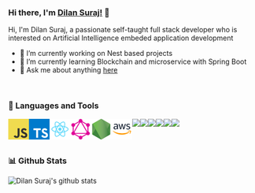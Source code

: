### Hi there, I'm [Dilan Suraj!](https://dilanSuraj.github.io) 👋

Hi, I'm Dilan Suraj, a passionate self-taught full stack developer who is interested on Artificial Intelligence embeded application development

- 🔭 I’m currently working on Nest based projects 
- 🌱 I’m currently learning Blockchain and microservice with Spring Boot
- 💬 Ask me about anything [here](https://github.com/dilanSuraj/dilanSuraj/issues)

<br>

### 🔨 Languages and Tools

<img align="left" height="42px" src="https://raw.githubusercontent.com/github/explore/80688e429a7d4ef2fca1e82350fe8e3517d3494d/topics/javascript/javascript.png">
<img align="left" height="42px" src="https://raw.githubusercontent.com/github/explore/80688e429a7d4ef2fca1e82350fe8e3517d3494d/topics/typescript/typescript.png">
<img align="left" height="42px" src="https://raw.githubusercontent.com/github/explore/80688e429a7d4ef2fca1e82350fe8e3517d3494d/topics/react/react.png">
<img align="left" height="42px" src="https://raw.githubusercontent.com/github/explore/5c058a388828bb5fde0bcafd4bc867b5bb3f26f3/topics/graphql/graphql.png"><img align="left" height="42px" src="https://raw.githubusercontent.com/github/explore/80688e429a7d4ef2fca1e82350fe8e3517d3494d/topics/nodejs/nodejs.png"><img align="left" height="42px" 
src="https://raw.githubusercontent.com/github/explore/80688e429a7d4ef2fca1e82350fe8e3517d3494d/topics/aws/aws.png">
<img align="left" height="42px" 
src="https://codeopinion.com/wp-content/uploads/2019/08/aws-cloudwatch-logo-png-transparent.png">
<img align="left" height="42px" 
src="https://w7.pngwing.com/pngs/488/724/png-transparent-amazon-com-aws-lambda-amazon-web-services-serverless-computing-function-as-a-service-half-life-angle-text-hand.png">
<img align="left" height="42px" 
src="https://seeklogo.com/images/N/nestjs-logo-09342F76C0-seeklogo.com.png">
<img align="left" height="42px" 
src="https://d1.awsstatic.com/asset-repository/products/amazon-rds/1024px-MySQL.ff87215b43fd7292af172e2a5d9b844217262571.png">
<img align="left" height="42px" 
src="https://e7.pngegg.com/pngimages/768/167/png-clipart-mongodb-nosql-document-oriented-database-nosql-icon-leaf-grass.png">
<img align="left" height="42px" 
src="https://upload.wikimedia.org/wikipedia/commons/thumb/2/29/Postgresql_elephant.svg/1985px-Postgresql_elephant.svg.png">
<br>
<br>
<br>

### 📊 Github Stats

![Dilan Suraj's github stats](https://github-readme-stats-git-masterrstaa-rickstaa.vercel.app/api?username=dilanSuraj&show_icons=true&theme=dark&count_private=true)


